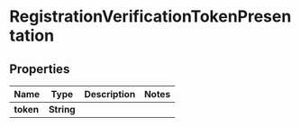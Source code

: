
# RegistrationVerificationTokenPresentation

## Properties
Name | Type | Description | Notes
------------ | ------------- | ------------- | -------------
**token** | **String** |  | 



